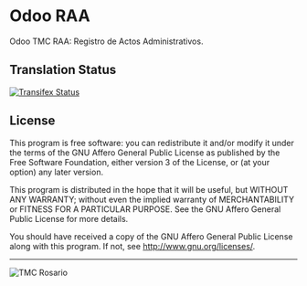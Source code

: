 # Odoo RAA
Odoo TMC RAA: Registro de Actos Administrativos.

## Translation Status
[![Transifex Status](https://www.transifex.com/tmcrosario/odoo-raa-10/)](https://www.transifex.com/tmcrosario/odoo-raa-10/)

## License

This program is free software: you can redistribute it and/or modify it under the terms of the GNU Affero General Public License as published by the Free Software Foundation, either version 3 of the License, or (at your option) any later version.

This program is distributed in the hope that it will be useful, but WITHOUT ANY WARRANTY; without even the implied warranty of MERCHANTABILITY or FITNESS FOR A PARTICULAR PURPOSE. See the GNU Affero General Public License for more details.

You should have received a copy of the GNU Affero General Public License along with this program. If not, see http://www.gnu.org/licenses/.

----

<img alt="TMC Rosario" src="http://www.tmcrosario.gov.ar/images/tmc_nuevo.png"/>
